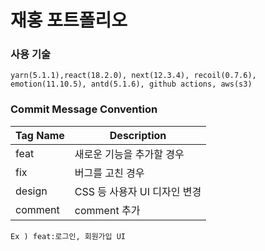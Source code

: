 # 재홍 포트폴리오

### 사용 기술

```
yarn(5.1.1),react(18.2.0), next(12.3.4), recoil(0.7.6), emotion(11.10.5), antd(5.1.6), github actions, aws(s3)
```

### Commit Message Convention

| Tag Name | Description                  |
| -------- | ---------------------------- |
| feat     | 새로운 기능을 추가할 경우    |
| fix      | 버그를 고친 경우             |
| design   | CSS 등 사용자 UI 디자인 변경 |
| comment  | comment 추가                 |

`Ex ) feat:로그인, 회원가입 UI `
